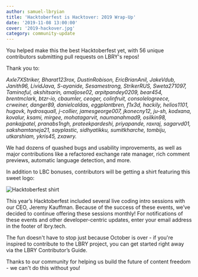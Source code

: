 ```yaml
--- 
author: samuel-lbryian
title: 'Hacktoberfest is Hacktover: 2019 Wrap-Up'
date: '2019-11-08 13:00:00'
cover: '2019-hackover.jpg'
category: community-update
---
```


You helped make this the best Hacktoberfest yet, with 56 unique contributors submitting pull requests on LBRY's repos! 

Thank you to: 

_Axle7XStriker, Bharat123rox, DustinRobison, EricBrianAnil, JakeVdub, Janith96, LividJava, S-ayanide, Sesamestrong, StrikerRUS, Sweta271097, Taminoful, akshitsarin, amaljose02, arpitpandey0209, bear454, brentmclark, btzr-io, cbaumler, ceoger, colinfruit, consolelogreece, crweiner, danger89, danielcaldas, eggplantbren, f1x3d, hackily, helios1101, hugovk, hydrosquall, j-collier, jamesgeorge007, jkonecny12, ju-sh, kodxana, kovalur, ksami, mirgee, mohatagarvit, naumanahmad9, osilkin98, pankajpatel, pranabs1ngh, prateekpardeshi, priyapande, raxraj, sagarvd01, sakshamtaneja21, sayplastic, sidhyatikku, sumitkharche, tombiju, utkarshiam, ykris45, zxawry._

We had dozens of quashed bugs and usability improvements, as well as major contributions like a refactored exchange rate manager, rich comment previews, automatic language detection, and more.

In addition to LBC bonuses, contributors will be getting a shirt featuring this sweet logo:


![Hacktoberfest shirt](https://spee.ch/@lbrynews:0/Hacktoberfest-tshirt.png)

This year’s Hacktoberfest included several live coding intro sessions with our CEO, Jeremy Kauffman. Because of the success of these events, we’ve decided to continue offering these sessions monthly! For notifications of these events and other developer-centric updates, enter your email address in the footer of lbry.tech.

The fun doesn't have to stop just because October is over - if you're inspired to contribute to the LBRY project, you can get started right away via the LBRY Contributor’s Guide.


Thanks to our community for helping us build the future of content freedom - we can't do this without you!
